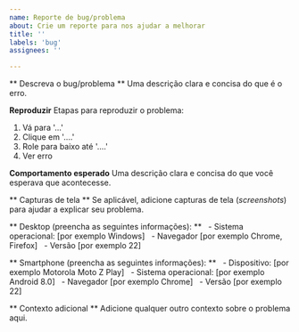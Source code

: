 ```yaml
---
name: Reporte de bug/problema
about: Crie um reporte para nos ajudar a melhorar
title: ''
labels: 'bug'
assignees: ''

---
```


** Descreva o bug/problema **
Uma descrição clara e concisa do que é o erro.

**Reproduzir**
Etapas para reproduzir o problema:
1. Vá para '...'
2. Clique em '....'
3. Role para baixo até '....'
4. Ver erro

**Comportamento esperado**
Uma descrição clara e concisa do que você esperava que acontecesse.

** Capturas de tela **
Se aplicável, adicione capturas de tela (_screenshots_) para ajudar a explicar seu problema.

** Desktop (preencha as seguintes informações): **
  - Sistema operacional: [por exemplo Windows]
  - Navegador [por exemplo Chrome, Firefox]
  - Versão [por exemplo 22]

** Smartphone (preencha as seguintes informações): **
  - Dispositivo: [por exemplo Motorola Moto Z Play]
  - Sistema operacional: [por exemplo Android 8.0]
  - Navegador [por exemplo Chrome]
  - Versão [por exemplo 22]

** Contexto adicional **
Adicione qualquer outro contexto sobre o problema aqui.
